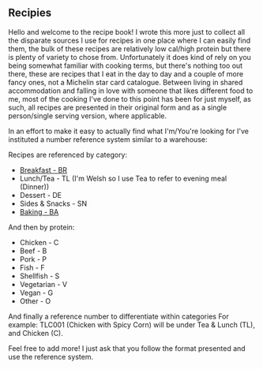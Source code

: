## Recipies

Hello and welcome to the recipe book! I wrote this more just to collect all the disparate sources I use for recipes in one place where I can easily find them, the bulk of these recipes are relatively low cal/high protein but there is plenty of variety to chose from. 
 Unfortunately it does kind of rely on you being somewhat familiar with cooking terms, but there's nothing too out there, these are recipes that I eat in the day to day and a couple of more fancy ones, not a Michelin star card catalogue.
 Between living in shared accommodation and falling in love with someone that likes different food to me, most of the cooking I've done to this point has been for just myself, as such, all recipes are presented in their original form and as a single person/single serving version, where applicable. 

In an effort to make it easy to actually find what I'm/You're looking for I've instituted a number reference system similar to a warehouse:

Recipes are referenced by category:
 - [Breakfast - BR](/wiki/recipies/breakfast/breakfast-master.md)
 - Lunch/Tea - TL (I'm Welsh so I use Tea to refer to evening meal (Dinner))
 - Dessert - DE
 - Sides & Snacks - SN
 - [Baking - BA](/wiki/recipies/baking/baking-master.md)
 
 And then by protein:
  - Chicken - C
  - Beef - B
  - Pork - P
  - Fish - F
  - Shellfish - S
  - Vegetarian - V
  - Vegan - G
  - Other - O

And finally a reference number to differentiate within categories
For example: TLC001 (Chicken with Spicy Corn) will be under Tea & Lunch (TL), and Chicken (C).

Feel free to add more! I just ask that you follow the format presented and use the reference system.
